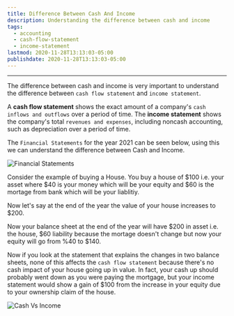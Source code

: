 ```yaml
---
title: Difference Between Cash And Income
description: Understanding the difference between cash and income
tags:
  - accounting
  - cash-flow-statement
  - income-statement
lastmod: 2020-11-28T13:13:03-05:00
publishdate: 2020-11-28T13:13:03-05:00
---
```


---

The difference between cash and income is very important to understand the difference between `cash flow statement` and `income statement`.

A **cash flow statement** shows the exact amount of a company's `cash inflows and outflows` over a period of time. The **income statement** shows the company's total `revenues and expenses`, including noncash accounting, such as depreciation over a period of time.

The `Financial Statements` for the year 2021 can be seen below, using this we can understand the difference between Cash and Income.

![Financial Statements](/difference_between_cash_and_income/img1.png)

Consider the example of buying a House. You buy a house of $100 i.e. your asset where $40 is your money which will be your equity and $60 is the mortage from bank which will be your liablitiy.

Now let's say at the end of the year the value of your house increases to $200.

Now your balance sheet at the end of the year will have $200 in asset i.e. the house, $60 liability because the mortage doesn't change but now your equity will go from %40 to $140.

Now if you look at the statement that explains the changes in two balance sheets, none of this affects the `cash flow statement` because there's no cash impact of your house going up in value. In fact, your cash up should probably went down as you were paying the mortgage, but your income statement would show a gain of $100 from the increase in your equity due to your ownership claim of the house.

![Cash Vs Income](/difference_between_cash_and_income/img2.png)
